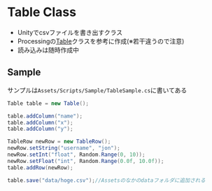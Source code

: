 # Table Class
- Unityでcsvファイルを書き出すクラス
- Processingの[Table](https://processing.org/reference/Table.html)クラスを参考に作成(※若干違うので注意)
- 読み込みは随時作成中

## Sample
サンプルは`Assets/Scripts/Sample/TableSample.cs`に書いてある

```c#
Table table = new Table();

table.addColumn("name");
table.addColumn("x");
table.addColumn("y");

TableRow newRow = new TableRow();
newRow.setString("username", "jon");
newRow.setInt("float", Random.Range(0, 10));
newRow.setFloat("int", Random.Range(0.0f, 10.0f));
table.addRow(newRow);

table.save("data/hoge.csv");//Assetsのなかのdataフォルダに追加される
```